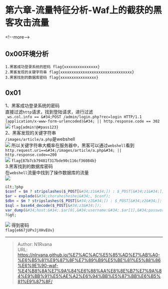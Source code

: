 # 第六章-流量特征分析-Waf上的截获的黑客攻击流量

  
  
&lt;!--more--&gt;  
## 0x00环境分析  
```question  
1.黑客成功登录系统的密码 flag{xxxxxxxxxxxxxxx}  
2.黑客发现的关键字符串 flag{xxxxxxxxxxxxxxxxxxxxxxxxxxxxxxxx}  
3.黑客找到的数据库密码 flag{xxxxxxxxxxxxxxxx}  
```  
## 0x01  
1、黑客成功登录系统的密码  
直接过滤`http`请求，找到登陆请求，进行过滤  
`_ws.col.info == &#34;POST /admin/login.php?rec=login HTTP/1.1  (application/x-www-form-urlencoded)&#34; || http.response.code == 302`  
![](https://picture-1304797147.cos.ap-nanjing.myqcloud.com/picture/202406032212666.png)
`flag{admin!@#pass123}`  
2、黑客发现的关键字符串  
`/images/article/a.php`是webshell  
![](https://picture-1304797147.cos.ap-nanjing.myqcloud.com/picture/202406032216612.png)
所以关键字符串大概率在服务器中，黑客可以通过`webshell`看到  
`http.request.uri==&#34;/images/article/a.php&#34; || http.response.code==200`  
![](https://picture-1304797147.cos.ap-nanjing.myqcloud.com/picture/202406032223283.png)
`flag{87b7cb79481f317bde90c116cf36084b}`  
3.黑客找到的数据库密码  
在`webshell`流量中找到了操作数据库的流量  
![](https://picture-1304797147.cos.ap-nanjing.myqcloud.com/picture/202406032240565.png)
```php  
&lt;?php  
$conf = $m ? stripslashes($_POST[&#34;z1&#34;]) : $_POST[&#34;z1&#34;];  
$ar = explode(&#34;choraheiheihei&#34;, $conf);  
$dbn = $m ? stripslashes($_POST[&#34;z2&#34;]) : $_POST[&#34;z2&#34;];  
$sql = base64_decode($_POST[&#34;z3&#34;]);  
var_dump(&#34;host:&#34;.$ar[0],&#34;username:&#34;.$ar[1],&#34;password:&#34;.$ar[2]);  
?&gt;  
```  
![](https://picture-1304797147.cos.ap-nanjing.myqcloud.com/picture/202406032246315.png)
得到密码  
`flag{e667jUPvJjXHvEUv}`  
  

---

> Author: N1Rvana  
> URL: https://nlrvana.github.io/%E7%AC%AC%E5%85%AD%E7%AB%A0-%E6%B5%81%E9%87%8F%E7%89%B9%E5%BE%81%E5%88%86%E6%9E%90-waf-%E4%B8%8A%E7%9A%84%E6%88%AA%E8%8E%B7%E7%9A%84%E9%BB%91%E5%AE%A2%E6%94%BB%E5%87%BB%E6%B5%81%E9%87%8F/  

